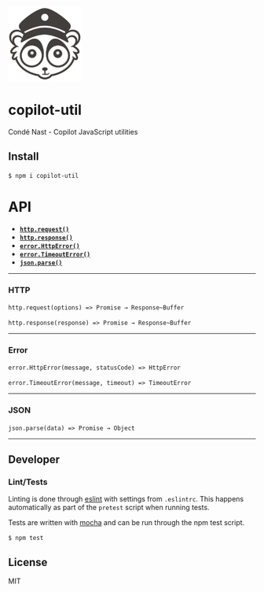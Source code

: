 ![Logo](https://github.com/condenast/copilot-util/raw/master/assets/loris.png)

# copilot-util

Condé Nast - Copilot JavaScript utilities

## Install

```shell
$ npm i copilot-util
```

# API

  * <a href="#http_request"><code><b>http.request()</b></code></a>
  * <a href="#http_response"><code><b>http.response()</b></code></a>
  * <a href="#error_http"><code><b>error.HttpError()</b></code></a>
  * <a href="#error_timeout"><code><b>error.TimeoutError()</b></code></a>
  * <a href="#json_parse"><code><b>json.parse()</b></code></a>

---
### HTTP

<a name="http_request"></a>
`http.request(options) => Promise → Response~Buffer`

<a name="http_response"></a>
`http.response(response) => Promise → Response~Buffer`

---
### Error

<a name="error_http"></a>
`error.HttpError(message, statusCode) => HttpError`

<a name="error_timeout"></a>
`error.TimeoutError(message, timeout) => TimeoutError`

---
### JSON

<a name="json_parse"></a>
`json.parse(data) => Promise → Object`

---

## Developer

### Lint/Tests

Linting is done through [eslint](http://eslint.org) with settings from `.eslintrc`. This happens automatically as part of the `pretest` script when running tests.

Tests are written with [mocha](https://npmjs.org/package/mocha) and can be run through the npm test script.

```shell
$ npm test
```
## License

MIT
